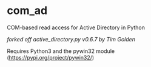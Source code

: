 # com_ad

COM-based read access for Active Directory in Python

_forked off active_directory.py v0.6.7 by Tim Golden_

Requires Python3 and the pywin32 module (https://pypi.org/project/pywin32/)
